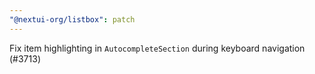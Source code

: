 ```yaml
---
"@nextui-org/listbox": patch
---
```


Fix item highlighting in `AutocompleteSection` during keyboard navigation (#3713)
